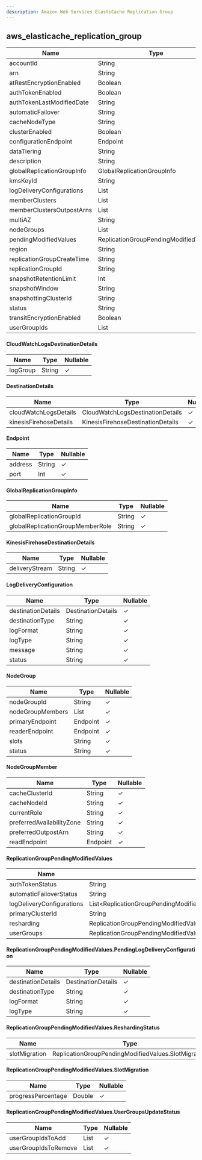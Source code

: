 ```yaml
---
description: Amazon Web Services ElastiCache Replication Group
---
```

aws_elasticache_replication_group
---------------------------------

| **Name**                   | **Type**                              | **Nullable** |
| -------------------------- | ------------------------------------- | ------------ |
| accountId                  | String                                | &cross;      |
| arn                        | String                                | &check;      |
| atRestEncryptionEnabled    | Boolean                               | &check;      |
| authTokenEnabled           | Boolean                               | &check;      |
| authTokenLastModifiedDate  | String                                | &check;      |
| automaticFailover          | String                                | &check;      |
| cacheNodeType              | String                                | &check;      |
| clusterEnabled             | Boolean                               | &check;      |
| configurationEndpoint      | Endpoint                              | &check;      |
| dataTiering                | String                                | &check;      |
| description                | String                                | &check;      |
| globalReplicationGroupInfo | GlobalReplicationGroupInfo            | &check;      |
| kmsKeyId                   | String                                | &check;      |
| logDeliveryConfigurations  | List<LogDeliveryConfiguration>        | &check;      |
| memberClusters             | List<String>                          | &check;      |
| memberClustersOutpostArns  | List<String>                          | &check;      |
| multiAZ                    | String                                | &check;      |
| nodeGroups                 | List<NodeGroup>                       | &check;      |
| pendingModifiedValues      | ReplicationGroupPendingModifiedValues | &check;      |
| region                     | String                                | &cross;      |
| replicationGroupCreateTime | String                                | &check;      |
| replicationGroupId         | String                                | &cross;      |
| snapshotRetentionLimit     | Int                                   | &check;      |
| snapshotWindow             | String                                | &check;      |
| snapshottingClusterId      | String                                | &check;      |
| status                     | String                                | &check;      |
| transitEncryptionEnabled   | Boolean                               | &check;      |
| userGroupIds               | List<String>                          | &check;      |

#### CloudWatchLogsDestinationDetails
| **Name** | **Type** | **Nullable** |
| -------- | -------- | ------------ |
| logGroup | String   | &check;      |

#### DestinationDetails
| **Name**               | **Type**                          | **Nullable** |
| ---------------------- | --------------------------------- | ------------ |
| cloudWatchLogsDetails  | CloudWatchLogsDestinationDetails  | &check;      |
| kinesisFirehoseDetails | KinesisFirehoseDestinationDetails | &check;      |

#### Endpoint
| **Name** | **Type** | **Nullable** |
| -------- | -------- | ------------ |
| address  | String   | &check;      |
| port     | Int      | &check;      |

#### GlobalReplicationGroupInfo
| **Name**                         | **Type** | **Nullable** |
| -------------------------------- | -------- | ------------ |
| globalReplicationGroupId         | String   | &check;      |
| globalReplicationGroupMemberRole | String   | &check;      |

#### KinesisFirehoseDestinationDetails
| **Name**       | **Type** | **Nullable** |
| -------------- | -------- | ------------ |
| deliveryStream | String   | &check;      |

#### LogDeliveryConfiguration
| **Name**           | **Type**           | **Nullable** |
| ------------------ | ------------------ | ------------ |
| destinationDetails | DestinationDetails | &check;      |
| destinationType    | String             | &check;      |
| logFormat          | String             | &check;      |
| logType            | String             | &check;      |
| message            | String             | &check;      |
| status             | String             | &check;      |

#### NodeGroup
| **Name**         | **Type**              | **Nullable** |
| ---------------- | --------------------- | ------------ |
| nodeGroupId      | String                | &check;      |
| nodeGroupMembers | List<NodeGroupMember> | &check;      |
| primaryEndpoint  | Endpoint              | &check;      |
| readerEndpoint   | Endpoint              | &check;      |
| slots            | String                | &check;      |
| status           | String                | &check;      |

#### NodeGroupMember
| **Name**                  | **Type** | **Nullable** |
| ------------------------- | -------- | ------------ |
| cacheClusterId            | String   | &check;      |
| cacheNodeId               | String   | &check;      |
| currentRole               | String   | &check;      |
| preferredAvailabilityZone | String   | &check;      |
| preferredOutpostArn       | String   | &check;      |
| readEndpoint              | Endpoint | &check;      |

#### ReplicationGroupPendingModifiedValues
| **Name**                  | **Type**                                                                    | **Nullable** |
| ------------------------- | --------------------------------------------------------------------------- | ------------ |
| authTokenStatus           | String                                                                      | &check;      |
| automaticFailoverStatus   | String                                                                      | &check;      |
| logDeliveryConfigurations | List<ReplicationGroupPendingModifiedValues.PendingLogDeliveryConfiguration> | &check;      |
| primaryClusterId          | String                                                                      | &check;      |
| resharding                | ReplicationGroupPendingModifiedValues.ReshardingStatus                      | &check;      |
| userGroups                | ReplicationGroupPendingModifiedValues.UserGroupsUpdateStatus                | &check;      |

#### ReplicationGroupPendingModifiedValues.PendingLogDeliveryConfiguration
| **Name**           | **Type**           | **Nullable** |
| ------------------ | ------------------ | ------------ |
| destinationDetails | DestinationDetails | &check;      |
| destinationType    | String             | &check;      |
| logFormat          | String             | &check;      |
| logType            | String             | &check;      |

#### ReplicationGroupPendingModifiedValues.ReshardingStatus
| **Name**      | **Type**                                            | **Nullable** |
| ------------- | --------------------------------------------------- | ------------ |
| slotMigration | ReplicationGroupPendingModifiedValues.SlotMigration | &check;      |

#### ReplicationGroupPendingModifiedValues.SlotMigration
| **Name**           | **Type** | **Nullable** |
| ------------------ | -------- | ------------ |
| progressPercentage | Double   | &check;      |

#### ReplicationGroupPendingModifiedValues.UserGroupsUpdateStatus
| **Name**             | **Type**     | **Nullable** |
| -------------------- | ------------ | ------------ |
| userGroupIdsToAdd    | List<String> | &check;      |
| userGroupIdsToRemove | List<String> | &check;      |
